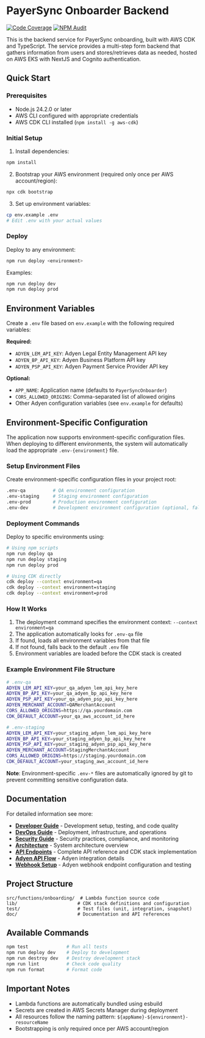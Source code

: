 # PayerSync Onboarder Backend

[![Code Coverage](https://img.shields.io/endpoint?url=https://gist.githubusercontent.com/USERNAME/GIST_ID/raw/coverage.json)](https://github.com/rectanglehealth/payersync-onboarder-backend/actions/workflows/code-coverage.yml)
[![NPM Audit](https://github.com/rectanglehealth/payersync-onboarder-backend/actions/workflows/npm-audit-badge.yml/badge.svg)](https://github.com/rectanglehealth/payersync-onboarder-backend/actions/workflows/npm-audit-badge.yml)

This is the backend service for PayerSync onboarding, built with AWS CDK and TypeScript. The service provides a multi-step form backend that gathers information from users and stores/retrieves data as needed, hosted on AWS EKS with NextJS and Cognito authentication.

## Quick Start

### Prerequisites

- Node.js 24.2.0 or later
- AWS CLI configured with appropriate credentials
- AWS CDK CLI installed (`npm install -g aws-cdk`)

### Initial Setup

1. Install dependencies:
```bash
npm install
```

2. Bootstrap your AWS environment (required only once per AWS account/region):
```bash
npx cdk bootstrap
```

3. Set up environment variables:
```bash
cp env.example .env
# Edit .env with your actual values
```

### Deploy

Deploy to any environment:
```bash
npm run deploy <environment>
```

Examples:
```bash
npm run deploy dev
npm run deploy prod
```

## Environment Variables

Create a `.env` file based on `env.example` with the following required variables:

**Required:**
- `ADYEN_LEM_API_KEY`: Adyen Legal Entity Management API key
- `ADYEN_BP_API_KEY`: Adyen Business Platform API key  
- `ADYEN_PSP_API_KEY`: Adyen Payment Service Provider API key

**Optional:**
- `APP_NAME`: Application name (defaults to `PayerSyncOnboarder`)
- `CORS_ALLOWED_ORIGINS`: Comma-separated list of allowed origins
- Other Adyen configuration variables (see `env.example` for defaults)

## Environment-Specific Configuration

The application now supports environment-specific configuration files. When deploying to different environments, the system will automatically load the appropriate `.env-{environment}` file.

### Setup Environment Files

Create environment-specific configuration files in your project root:

```bash
.env-qa          # QA environment configuration
.env-staging     # Staging environment configuration  
.env-prod        # Production environment configuration
.env-dev         # Development environment configuration (optional, falls back to .env)
```

### Deployment Commands

Deploy to specific environments using:

```bash
# Using npm scripts
npm run deploy qa
npm run deploy staging
npm run deploy prod

# Using CDK directly
cdk deploy --context environment=qa
cdk deploy --context environment=staging
cdk deploy --context environment=prod
```

### How It Works

1. The deployment command specifies the environment context: `--context environment=qa`
2. The application automatically looks for `.env-qa` file
3. If found, loads all environment variables from that file
4. If not found, falls back to the default `.env` file
5. Environment variables are loaded before the CDK stack is created

### Example Environment File Structure

```bash
# .env-qa
ADYEN_LEM_API_KEY=your_qa_adyen_lem_api_key_here
ADYEN_BP_API_KEY=your_qa_adyen_bp_api_key_here
ADYEN_PSP_API_KEY=your_qa_adyen_psp_api_key_here
ADYEN_MERCHANT_ACCOUNT=QAMerchantAccount
CORS_ALLOWED_ORIGINS=https://qa.yourdomain.com
CDK_DEFAULT_ACCOUNT=your_qa_aws_account_id_here

# .env-staging  
ADYEN_LEM_API_KEY=your_staging_adyen_lem_api_key_here
ADYEN_BP_API_KEY=your_staging_adyen_bp_api_key_here
ADYEN_PSP_API_KEY=your_staging_adyen_psp_api_key_here
ADYEN_MERCHANT_ACCOUNT=StagingMerchantAccount
CORS_ALLOWED_ORIGINS=https://staging.yourdomain.com
CDK_DEFAULT_ACCOUNT=your_staging_aws_account_id_here
```

**Note**: Environment-specific `.env-*` files are automatically ignored by git to prevent committing sensitive configuration data.

## Documentation

For detailed information see more:

- **[Developer Guide](doc/DEVELOPER_GUIDE.md)** - Development setup, testing, and code quality
- **[DevOps Guide](doc/DEVOPS_GUIDE.md)** - Deployment, infrastructure, and operations
- **[Security Guide](doc/SECURITY_GUIDE.md)** - Security practices, compliance, and monitoring
- **[Architecture](doc/ARCHITECTURE.md)** - System architecture overview
- **[API Endpoints](doc/API_ENDPOINTS.md)** - Complete API reference and CDK stack implementation
- **[Adyen API Flow](doc/adyen-onboarding-api.md)** - Adyen integration details
- **[Webhook Setup](doc/WEBHOOK_SETUP.md)** - Adyen webhook endpoint configuration and testing

## Project Structure

```
src/functions/onboarding/  # Lambda function source code
lib/                      # CDK stack definitions and configuration
test/                     # Test files (unit, integration, snapshot)
doc/                      # Documentation and API references
```

## Available Commands

```bash
npm test              # Run all tests
npm run deploy dev    # Deploy to development
npm run destroy dev   # Destroy development stack
npm run lint          # Check code quality
npm run format        # Format code
```

## Important Notes

- Lambda functions are automatically bundled using esbuild
- Secrets are created in AWS Secrets Manager during deployment
- All resources follow the naming pattern: `${appName}-${environment}-resourceName`
- Bootstrapping is only required once per AWS account/region
